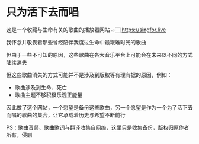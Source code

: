 # 只为活下去而唱

这是一个收藏与生命有关的歌曲的播放器网站 👉🏻 https://singfor.live

我怀念并敬畏着那些曾经陪伴我度过生命中最艰难时光的歌曲

但由于一些不可知的原因，这些歌曲在各大音乐平台上可能会在未来以不同的方式陆续消失

但这些歌曲消失的方式可能并不是涉及到版权等有理有据的原因，例如：

- 歌曲涉及到生命、死亡
- 歌曲主题不够积极乐观正能量

因此做了这个网站，一个愿望是备份这些歌曲，另一个愿望是作为一个为了活下去而唱的歌曲的集合，让它承载着历史与希望不断前行

PS：歌曲音频、歌曲歌词与翻译收集自网络，这里只是收集备份，版权归原作者所有，侵删
